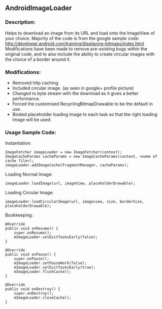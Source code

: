 ## **AndroidImageLoader**

### Description:
Helps to download an image from its URL and load onto the ImageView of your choice.
Majority of the code is from the google sample code: http://developer.android.com/training/displaying-bitmaps/index.html
Modifications have been made to remove pre-existing bugs within the original code, and to also include the ability to create circular images with the choice of a border around it.

### Modifications:
- Removed http caching. 
- Included circular image. (as seen in google+ profile picture)
- Changed to byte stream with the download as it gives a better performance.
- Forced the customised RecyclingBitmapDrawable to be the default in use.
- Binded placeholder loading image to each task so that the right loading image will be used.

### Usage Sample Code:
Instantiation:
	
    ImageFetcher imageLoader = new ImageFetcher(context);
	ImageCacheParams cacheParams = new ImageCacheParams(context, <name of cache file>);
	imageLoader.addImageCache(FragmentManager, cacheParams);
    
Loading Normal Image:
	
    imageLoader.loadImage(url, imageView, placeholderDrawable);
    
Loading Circular Image:
	
    imageLoader.loadCircularImage(url, imageview, size, borderSize, placeholderDrawable);

Bookkeeping:

	@Override
    public void onResume() {
        super.onResume();
        mImageLoader.setExitTasksEarly(false);
    }

    @Override
    public void onPause() {
        super.onPause();
        mImageLoader.setPauseWork(false);
        mImageLoader.setExitTasksEarly(true);
        mImageLoader.flushCache();
    }

    @Override
    public void onDestroy() {
        super.onDestroy();
        mImageLoader.closeCache();
    }




